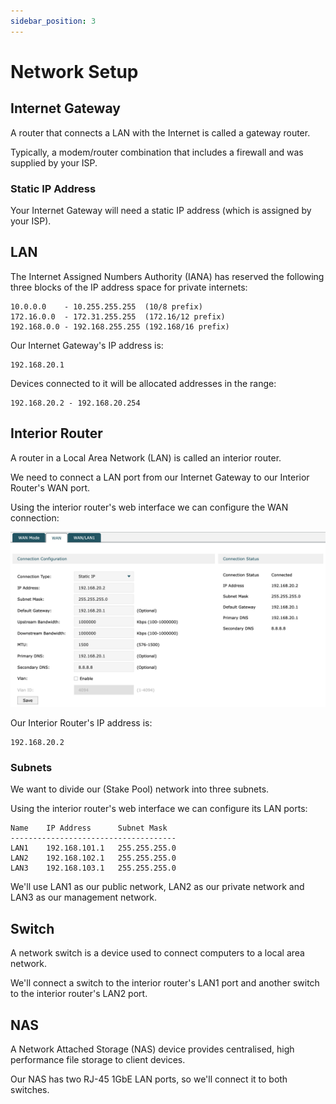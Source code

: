 ```yaml
---
sidebar_position: 3
---
```


# Network Setup

## Internet Gateway

A router that connects a LAN with the Internet is called a gateway router.

Typically, a modem/router combination that includes a firewall and was supplied by your ISP.

### Static IP Address

Your Internet Gateway will need a static IP address (which is assigned by your ISP).

## LAN

The Internet Assigned Numbers Authority (IANA) has reserved the following three blocks of the IP address space for 
private internets:

```
10.0.0.0    - 10.255.255.255  (10/8 prefix)
172.16.0.0  - 172.31.255.255  (172.16/12 prefix)
192.168.0.0 - 192.168.255.255 (192.168/16 prefix)
```

Our Internet Gateway's IP address is:

```
192.168.20.1
```

Devices connected to it will be allocated addresses in the range:

```
192.168.20.2 - 192.168.20.254
```

## Interior Router

A router in a Local Area Network (LAN) is called an interior router.

We need to connect a LAN port from our Internet Gateway to our Interior Router's WAN port.

Using the interior router's web interface we can configure the WAN connection:

![WAN connection](./img/interior-router-wan-connection.png)

Our Interior Router's IP address is:

```
192.168.20.2
```

### Subnets

We want to divide our (Stake Pool) network into three subnets.

Using the interior router's web interface we can configure its LAN ports:

```
Name    IP Address      Subnet Mask
-------------------------------------
LAN1    192.168.101.1   255.255.255.0
LAN2    192.168.102.1   255.255.255.0
LAN3    192.168.103.1   255.255.255.0
```

We'll use LAN1 as our public network, LAN2 as our private network and LAN3 as our management network.

## Switch

A network switch is a device used to connect computers to a local area network.

We'll connect a switch to the interior router's LAN1 port and another switch to the interior router's LAN2 port.

## NAS

A Network Attached Storage (NAS) device provides centralised, high performance file storage to client devices.

Our NAS has two RJ-45 1GbE LAN ports, so we'll connect it to both switches.
